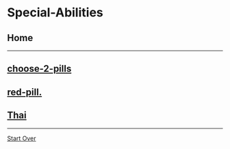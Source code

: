 # Special-Abilities
## Home
---
## [choose-2-pills](choose-2-pills.md)
## [red-pill.](red-pill.md )
## [Thai](thai.md)
---
[Start Over](../home.md)